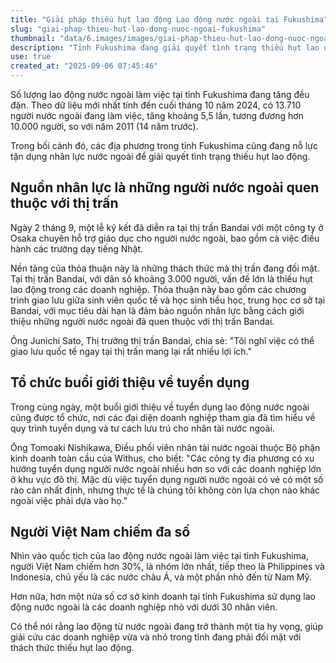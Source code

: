 ```yaml
---
title: "Giải pháp thiếu hụt lao động Lao động nước ngoài tại Fukushima"
slug: "giai-phap-thieu-hut-lao-dong-nuoc-ngoai-fukushima"
thumbnail: "data/6.images/images/giai-phap-thieu-hut-lao-dong-nuoc-ngoai-fukushima.webp"
description: "Tỉnh Fukushima đang giải quyết tình trạng thiếu hụt lao động trong các doanh nghiệp vừa và nhỏ bằng cách thu hút lao động nước ngoài, đặc biệt thông qua các chương trình giao lưu quốc tế tại thị trấn Bandai."
use: true
created_at: "2025-09-06 07:45:46"
---
```


Số lượng lao động nước ngoài làm việc tại tỉnh Fukushima đang tăng đều đặn. Theo dữ liệu mới nhất tính đến cuối tháng 10 năm 2024, có 13.710 người nước ngoài đang làm việc, tăng khoảng 5,5 lần, tương đương hơn 10.000 người, so với năm 2011 (14 năm trước).

Trong bối cảnh đó, các địa phương trong tỉnh Fukushima cũng đang nỗ lực tận dụng nhân lực nước ngoài để giải quyết tình trạng thiếu hụt lao động.

## Nguồn nhân lực là những người nước ngoài quen thuộc với thị trấn

Ngày 2 tháng 9, một lễ ký kết đã diễn ra tại thị trấn Bandai với một công ty ở Osaka chuyên hỗ trợ giáo dục cho người nước ngoài, bao gồm cả việc điều hành các trường dạy tiếng Nhật.

Nền tảng của thỏa thuận này là những thách thức mà thị trấn đang đối mặt. Tại thị trấn Bandai, với dân số khoảng 3.000 người, vấn đề lớn là thiếu hụt lao động trong các doanh nghiệp. Thỏa thuận này bao gồm các chương trình giao lưu giữa sinh viên quốc tế và học sinh tiểu học, trung học cơ sở tại Bandai, với mục tiêu dài hạn là đảm bảo nguồn nhân lực bằng cách giới thiệu những người nước ngoài đã quen thuộc với thị trấn Bandai.

Ông Junichi Sato, Thị trưởng thị trấn Bandai, chia sẻ: "Tôi nghĩ việc có thể giao lưu quốc tế ngay tại thị trấn mang lại rất nhiều lợi ích."

## Tổ chức buổi giới thiệu về tuyển dụng

Trong cùng ngày, một buổi giới thiệu về tuyển dụng lao động nước ngoài cũng được tổ chức, nơi các đại diện doanh nghiệp tham gia đã tìm hiểu về quy trình tuyển dụng và tư cách lưu trú cho nhân tài nước ngoài.

Ông Tomoaki Nishikawa, Điều phối viên nhân tài nước ngoài thuộc Bộ phận kinh doanh toàn cầu của Withus, cho biết: "Các công ty địa phương có xu hướng tuyển dụng người nước ngoài nhiều hơn so với các doanh nghiệp lớn ở khu vực đô thị. Mặc dù việc tuyển dụng người nước ngoài có vẻ có một số rào cản nhất định, nhưng thực tế là chúng tôi không còn lựa chọn nào khác ngoài việc phải dựa vào họ."

## Người Việt Nam chiếm đa số

Nhìn vào quốc tịch của lao động nước ngoài làm việc tại tỉnh Fukushima, người Việt Nam chiếm hơn 30%, là nhóm lớn nhất, tiếp theo là Philippines và Indonesia, chủ yếu là các nước châu Á, và một phần nhỏ đến từ Nam Mỹ.

Hơn nữa, hơn một nửa số cơ sở kinh doanh tại tỉnh Fukushima sử dụng lao động nước ngoài là các doanh nghiệp nhỏ với dưới 30 nhân viên.

Có thể nói rằng lao động từ nước ngoài đang trở thành một tia hy vọng, giúp giải cứu các doanh nghiệp vừa và nhỏ trong tỉnh đang phải đối mặt với thách thức thiếu hụt lao động.